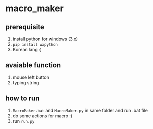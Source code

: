 # macro_maker

## prerequisite
1. install python for windows (3.x)
2. `pip install wxpython`
3. Korean lang :)

## avaiable function
1. mouse left button
2. typing string

## how to run
1. `MacroMaker.bat` and `MacroMaker.py` in same folder and run .bat file
2. do some actions for macro :)
3. run `run.py`
